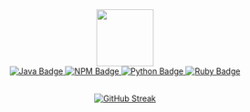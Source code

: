 <div id="header" align="center">
  <img src="https://media.giphy.com/media/M9gbBd9nbDrOTu1Mqx/giphy.gif" width="100"/>
  <div id="badges">
    <a href="https://github.com/Skullabs/kikaha">
      <img src="https://img.shields.io/badge/Java-orange?style=for-the-badge&logo=javascript&logoColor=white" alt="Java Badge"/>
    </a>
    <a href="https://www.npmjs.com/~jmilagroso">
      <img src="https://img.shields.io/badge/Javascript-green?style=for-the-badge&logo=javascript&logoColor=white" alt="NPM Badge"/>
    </a>
    <a href="https://pypi.org/user/jaym/">
      <img src="https://img.shields.io/badge/Python-blue?style=for-the-badge&logo=python&logoColor=white" alt="Python Badge"/>
    </a>
    <a href="https://rubygems.org/profiles/jmilagroso">
      <img src="https://img.shields.io/badge/Ruby-red?style=for-the-badge&logo=ruby&logoColor=white" alt="Ruby Badge"/>
    </a>
  </div>

  <br/>
  
  [![GitHub Streak](https://streak-stats.demolab.com?user=jmilagroso&theme=tokyonight-duo&border_radius=4)](https://git.io/streak-stats)
</div>
